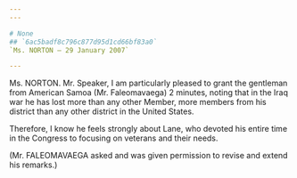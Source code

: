 ```yaml
---
---

# None
## `6ac5badf8c796c877d95d1cd66bf83a0`
`Ms. NORTON — 29 January 2007`

---
```



Ms. NORTON. Mr. Speaker, I am particularly pleased to grant the 
gentleman from American Samoa (Mr. Faleomavaega) 2 minutes, noting that 
in the Iraq war he has lost more than any other Member, more members 
from his district than any other district in the United States.

Therefore, I know he feels strongly about Lane, who devoted his 
entire time in the Congress to focusing on veterans and their needs.

(Mr. FALEOMAVAEGA asked and was given permission to revise and extend 
his remarks.)
